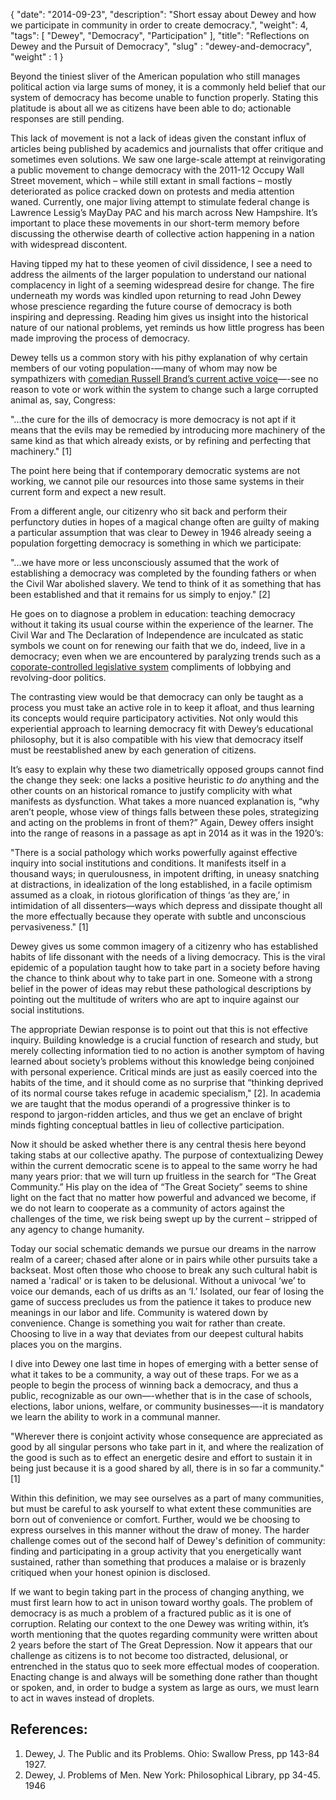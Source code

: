{
   "date": "2014-09-23",
   "description": "Short essay about Dewey and how we participate in community in order to create democracy.",
   "weight": 4,
   "tags": [
      "Dewey",
      "Democracy",
      "Participation"
   ],
   "title": "Reflections on Dewey and the Pursuit of Democracy",
   "slug" : "dewey-and-democracy",
   "weight" : 1
}

Beyond the tiniest sliver of the American population who still manages political action via large sums of money, it is a commonly held belief that our system of democracy has become unable to function properly.  Stating this platitude is about all we as citizens have been able to do; actionable responses are still pending.  

This lack of movement is not a lack of ideas given the constant influx of articles being published by academics and journalists that offer critique and sometimes even solutions.  We saw one large-scale attempt at reinvigorating a public movement to change democracy with the 2011-12 Occupy Wall Street movement, which – while still extant in small factions – mostly deteriorated as police cracked down on protests and media attention waned.  Currently, one major living attempt to stimulate federal change is Lawrence Lessig’s MayDay PAC and his march across New Hampshire.  It’s important to place these movements in our short-term memory before discussing the otherwise dearth of collective action happening in a nation with widespread discontent. 

Having tipped my hat to these yeomen of civil dissidence, I see a need to address the ailments of the larger population to understand our national complacency in light of a seeming widespread desire for change.  The fire underneath my words was kindled upon returning to read John Dewey whose prescience regarding the future course of democracy is both inspiring and depressing.  Reading him gives us insight into the historical nature of our national problems, yet reminds us how little progress has been made improving the process of democracy.

Dewey tells us a common story with his pithy explanation of why certain members of our voting population-—many of whom may now be sympathizers with [comedian Russell Brand’s current active voice](http://www.newstatesman.com/politics/2013/10/russell-brand-on-revolution)—-see no reason to vote or work within the system to change such a large corrupted animal as, say, Congress: 

"...the cure for the ills of democracy is more democracy is not apt if it means that the evils may be remedied by introducing more machinery of the same kind as that which already exists, or by refining and perfecting that machinery." [1]  

The point here being that if contemporary democratic systems are not working, we cannot pile our resources into those same systems in their current form and expect a new result.

From a different angle, our citizenry who sit back and perform their perfunctory duties in hopes of a magical change often are guilty of making a particular assumption that was clear to Dewey in 1946 already seeing a population forgetting democracy is something in which we participate: 

"...we have more or less unconsciously assumed that the work of establishing a democracy was completed by the founding fathers or when the Civil War abolished slavery. We tend to think of it as something that has been established and that it remains for us simply to enjoy." [2]

He goes on to diagnose a problem in education: teaching democracy without it taking its usual course within the experience of the learner.  The Civil War and The Declaration of Independence are inculcated as static symbols we count on for renewing our faith that we do, indeed, live in a democracy; even when we are encountered by paralyzing trends such as a [coporate-controlled legislative system](https://www.princeton.edu/~mgilens/Gilens%20homepage%20materials/Gilens%20and%20Page/Gilens%20and%20Page%202014-Testing%20Theories%203-7-14.pdf) compliments of lobbying and revolving-door politics.  

The contrasting view would be that democracy can only be taught as a process you must take an active role in to keep it afloat, and thus learning its concepts would require participatory activities.  Not only would this experiential approach to learning democracy fit with Dewey’s educational philosophy, but it is also compatible with his view that democracy itself must be reestablished anew by each generation of citizens.

It’s easy to explain why these two diametrically opposed groups cannot find the change they seek: one lacks a positive heuristic *to do* anything and the other counts on an historical romance to justify complicity with what manifests as dysfunction.  What takes a more nuanced explanation is, “why aren’t people, whose view of things falls between these poles, strategizing and acting on the problems in front of them?”  Again, Dewey offers insight into the range of reasons in a passage as apt in 2014 as it was in the 1920’s:

"There is a social pathology which works powerfully against effective inquiry into social institutions and conditions. It manifests itself in a thousand ways; in querulousness, in impotent drifting, in uneasy snatching at distractions, in idealization of the long established, in a facile optimism assumed as a cloak, in riotous glorification of things ‘as they are,’ in intimidation of all dissenters—ways which depress and dissipate thought all the more effectually because they operate with subtle and unconscious pervasiveness." [1]

Dewey gives us some common imagery of a citizenry who has established habits of life dissonant with the needs of a living democracy.  This is the viral epidemic of a population taught how to take part in a society before having the chance to think about why to take part in one.  Someone with a strong belief in the power of ideas may rebut these pathological descriptions by pointing out the multitude of writers who are apt to inquire against our social institutions.  

The appropriate Dewian response is to point out that this is not effective inquiry.  Building knowledge is a crucial function of research and study, but merely collecting information tied to no action is another symptom of having learned about society’s problems without this knowledge being conjoined with personal experience.  Critical minds are just as easily coerced into the habits of the time, and it should come as no surprise that “thinking deprived of its normal course takes refuge in academic specialism," [2].  In academia we are taught that the modus operandi of a progressive thinker is to respond to jargon-ridden articles, and thus we get an enclave of bright minds fighting conceptual battles in lieu of collective participation.

Now it should be asked whether there is any central thesis here beyond taking stabs at our collective apathy.  The purpose of contextualizing Dewey within the current democratic scene is to appeal to the same worry he had many years prior: that we will turn up fruitless in the search for “The Great Community.”  His play on the idea of “The Great Society” seems to shine light on the fact that no matter how powerful and advanced we become, if we do not learn to cooperate as a community of actors against the challenges of the time, we risk being swept up by the current – stripped of any agency to change humanity.  

Today our social schematic demands we pursue our dreams in the narrow realm of a career; chased after alone or in pairs while other pursuits take a backseat.  Most often those who choose to break any such cultural habit is named a 'radical' or is taken to be delusional.  Without a univocal ‘we’ to voice our demands, each of us drifts as an ‘I.’  Isolated, our fear of losing the game of success precludes us from the patience it takes to produce new meanings in our labor and life.  Community is watered down by convenience.  Change is something you wait for rather than create.  Choosing to live in a way that deviates from our deepest cultural habits places you on the margins.

I dive into Dewey one last time in hopes of emerging with a better sense of what it takes to be a community, a way out of these traps.  For we as a people to begin the process of winning back a democracy, and thus a public, recognizable as our own—-whether that is in the case of schools, elections, labor unions, welfare, or community businesses—-it is mandatory we learn the ability to work in a communal manner.  

"Wherever there is conjoint activity whose consequence are appreciated as good by all singular persons who take part in it, and where the realization of the good is such as to effect an energetic desire and effort to sustain it in being just because it is a good shared by all, there is in so far a community." [1]

Within this definition, we may see ourselves as a part of many communities, but must be careful to ask yourself to what extent these communities are born out of convenience or comfort.  Further, would we be choosing to express ourselves in this manner without the draw of money.  The harder challenge comes out of the second half of Dewey's definition of community: finding and participating in a group activity that you energetically want sustained, rather than something that produces a malaise or is brazenly critiqued when your honest opinion is disclosed.  

If we want to begin taking part in the process of changing anything, we must first learn how to act in unison toward worthy goals.  The problem of democracy is as much a problem of a fractured public as it is one of corruption.  Relating our context to the one Dewey was writing within, it’s worth mentioning that the quotes regarding community were written about 2 years before the start of The Great Depression.  Now it appears that our challenge as citizens is to not become too distracted, delusional, or entrenched in the status quo to seek more effectual modes of cooperation.  Enacting change is and always will be something done rather than thought or spoken, and, in order to budge a system as large as ours, we must learn to act in waves instead of droplets. 

## References:

1. Dewey, J.  The Public and its Problems. Ohio: Swallow Press, pp 143-84  1927.
2. Dewey, J. Problems of Men.  New York: Philosophical Library, pp 34-45. 1946


